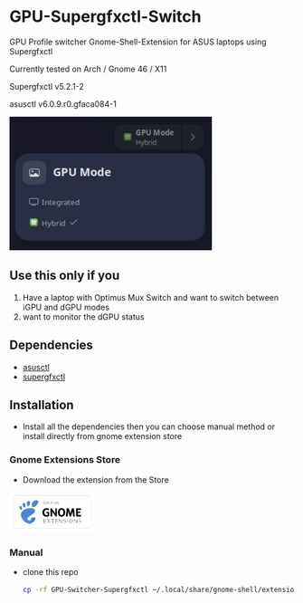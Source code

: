 # GPU-Supergfxctl-Switch

GPU Profile switcher Gnome-Shell-Extension for ASUS laptops using Supergfxctl

Currently tested on Arch / Gnome 46 / X11

Supergfxctl v5.2.1-2

asusctl v6.0.9.r0.gfaca084-1

![screenshot example](./img/scr.png)

## Use this only if you

1. Have a laptop with Optimus Mux Switch and want to switch between iGPU and dGPU modes
2. want to monitor the dGPU status

## Dependencies

- [asusctl](https://gitlab.com/asus-linux/asusctl)
- [supergfxctl](https://gitlab.com/asus-linux/supergfxctl)

## Installation

- Install all the dependencies then you can choose manual method or install directly from gnome extension store

### Gnome Extensions Store

- Download the extension from the Store

 [<img alt="EGO page" height="70" src="https://raw.githubusercontent.com/andyholmes/gnome-shell-extensions-badge/master/get-it-on-ego.svg?sanitize=true">](https://extensions.gnome.org/extension/7018/gpu-supergfxctl-switch/)

### Manual

- clone this repo

    ```bash
    cp -rf GPU-Switcher-Supergfxctl ~/.local/share/gnome-shell/extensions/gpu-switcher-supergfxctl@chikobara.github.io
    ```
